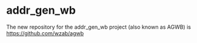 # addr_gen_wb
The new repository for the addr_gen_wb project (also known as AGWB) is https://github.com/wzab/agwb

